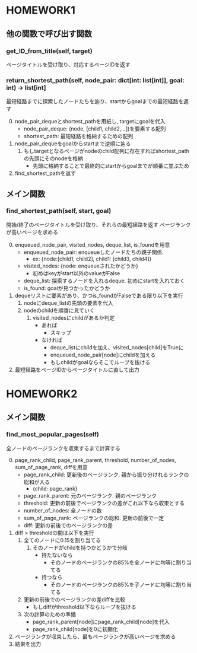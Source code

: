 # HOMEWORK1

## 他の関数で呼び出す関数

### get_ID_from_title(self, target)
ページタイトルを受け取り、対応するページIDを返す

### return_shortest_path(self, node_pair: dict[int: list[int]], goal: int) -> list[int]
最短経路までに探索したノードたちを辿り、startからgoalまでの最短経路を返す

0. node_pair_dequeとshortest_pathを用紙し, targetにgoalを代入
    * node_pair_deque: (node, [child1, child2,...])を要素する配列
    * shortest_path: 最短経路を格納するための配列
1. node_pair_dequeをgoalからstartまで逆順に辿る
    1. もしtargetとなるページがnodeのchild配列に存在すればshortest_pathの先頭にそのnodeを格納
        * 先頭に格納することで最終的にstartからgoalまでが順番に並ぶため
2. find_shortest_pathを返す

## メイン関数
### find_shortest_path(self, start, goal)
開始/終了のページタイトルを受け取り、それらの最短経路を返す
ページランクが高いページを求める

0.  enqueued_node_pair, visited_nodes, deque_list, is_foundを用意
    * enqueued_node_pair: enqueueしたノードたちの親子関係. 
        * ex: {node:[child1, child2], child1: [child3, child4]}
    * visited_nodes: {node: enqueueされたかどうか}
        * 初めはkeyがstart以外のvalueがFalse
    * deque_list: 探索するノードを入れるdeque. 初めにstartを入れておく
    * is_found: goalが見つかったかどうか
1. dequeリストに要素があり、かつis_foundがFalseである限り以下を実行
    1. nodeにdeque_listの先頭の要素を代入
    2. nodeのchildを順番に見ていく
        1. visited_nodesにchildがあるか判定
            * あれば
                * スキップ
            * なければ
                * deque_listにchildを加え、visited_nodes[child]をTrueに
                * enqueued_node_pair[node]にchildを加える
                * もしchildがgoalならそこでループを抜ける
2. 最短経路をページIDからページタイトルに直して出力


# HOMEWORK2

## メイン関数
### find_most_popular_pages(self)
全ノードのページランクを収束するまで計算する

0. page_rank_child, page_rank_parent, threshold, number_of_nodes, sum_of_page_rank, diffを用意
    * page_rank_child: 更新後のページランク. 親から振り分けれるランクの総和が入る
      * {child: page_rank}
    * page_rank_parent: 元のページランク. 親のページランク
    * threshold: 更新の前後でページランクの差がこれ以下なら収束とする
    * number_of_nodes: 全ノードの数
    * sum_of_page_rank: ページランクの総和. 更新の前後で一定
    * diff: 更新の前後でのページランクの差
1. diff > thresholdの間は以下を実行
    1. 全てのノードに0.15を割り当てる
        1. そのノードがchildを持つかどうかで分岐
            * 持たないなら
                * そのノードのページランクの85%を全ノードに均等に割り当てる
            * 持つなら
                * そのノードのページランクの85%を子ノードに均等に割り当てる
    2. 更新の前後でのページランクの差diffを比較
        * もしdiffがthreshold以下ならループを抜ける
    3. 次の計算のための準備
        * page_rank_parent[node]にpage_rank_child[node]を代入
        * page_rank_child[node]を0に初期化
2. ページランクが収束したら、最もページランクが高いページを求める
3. 結果を出力